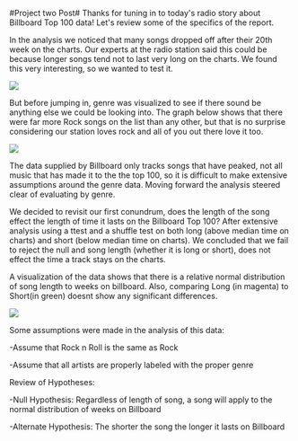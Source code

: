 #Project two Post#
Thanks for tuning in to today's radio story about Billboard Top 100 data! Let's review some of the specifics of the report. 

In the analysis we noticed that many songs dropped off after their 20th week on the charts. Our experts at the radio station said this could be because longer songs tend not to last very long on the charts. We found this very interesting, so we wanted to test it. 

![](http://i63.tinypic.com/xkx0cz.png)

But before jumping in, genre was visualized to see if there sound be anything else we could be looking into. The graph below shows that there were far more Rock songs on the list than any other, but that is no surprise considering our station loves rock and all of you out there love it too.

![](http://i66.tinypic.com/rumiat.png)

The data supplied by Billboard only tracks songs that have peaked, not all music that has made it to the the top 100, so it is difficult to make extensive assumptions around the genre data. Moving forward the analysis steered clear of evaluating by genre. 

We decided to revisit our first conundrum, does the length of the song effect the length of time it lasts on the Billboard Top 100? After extensive analysis using a ttest and a shuffle test on both long (above median time on charts) and short (below median time on charts). We concluded that we fail to reject the null and song length (whether it is long or short), does not effect the time a track stays on the charts. 

A visualization of the data shows that there is a relative normal distribution of song length to weeks on billboard. Also, comparing Long (in magenta) to Short(in green) doesnt show any significant differences. 

![](http://i65.tinypic.com/23ksrba.png)

Some assumptions were made in the analysis of this data:

-Assume that Rock n Roll is the same as Rock 

-Assume that all artists are properly labeled with the proper genre


Review of Hypotheses:

-Null Hypothesis: Regardless of length of song, a song will apply to the normal distribution of weeks on Billboard

-Alternate Hypothesis: The shorter the song the longer it lasts on Billboard